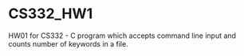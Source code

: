 # CS332_HW1
HW01 for CS332 - C program which accepts command line input and counts number of keywords in a file.

